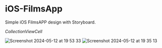 # iOS-FilmsApp
 
Simple iOS FilmsAPP design with Storyboard. 

*CollectionViewCell*

![Screenshot 2024-05-12 at 19 53 33](https://github.com/UzunKaanA/iOS-FilmsApp/assets/115887408/2de5d644-d50e-488c-ab87-bc292bf47e37)
![Screenshot 2024-05-12 at 19 35 13](https://github.com/UzunKaanA/iOS-FilmsApp/assets/115887408/4e1c08c0-a449-47ef-9109-a4778407b43f)
